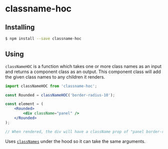 classname-hoc
=============


Installing
----------

```sh
$ npm install --save classname-hoc
```


Using
-----

`classNameHOC` is a function which takes one or more class names as an input and
returns a component class as an output. This component class will add the given
class names to any children it renders.

```jsx
import classNameHOC from 'classname-hoc';

const Rounded = classNameHOC('border-radius-10');

const element = (
	<Rounded>
		<div className="panel" />
	</Rounded>
);

// When rendered, the div will have a className prop of "panel border-radius-10"
```

Uses [`classNames`][classnames] under the hood so it can take the same
arguments.


[classnames]: https://github.com/JedWatson/classnames

